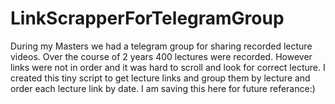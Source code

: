 # LinkScrapperForTelegramGroup

During my Masters we had a telegram group for sharing recorded lecture videos. Over the course of 2 years 400 lectures were recorded. However links were not in order and it was hard to scroll and look for correct lecture. I created this tiny script to get lecture links and group them by lecture and order each lecture link by date. I am saving this here for future referance:)
